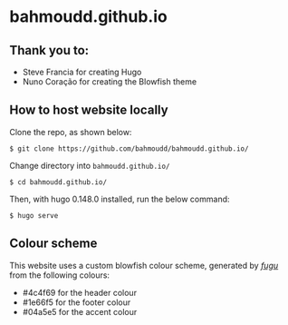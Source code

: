 # bahmoudd.github.io

## Thank you to:

* Steve Francia for creating Hugo
* Nuno Coração for creating the Blowfish theme

## How to host website locally

Clone the repo, as shown below:
```
$ git clone https://github.com/bahmoudd/bahmoudd.github.io/
```

Change directory into `bahmoudd.github.io/`
```
$ cd bahmoudd.github.io/
```

Then, with hugo 0.148.0 installed, run the below command:
```
$ hugo serve
```

## Colour scheme

This website uses a custom blowfish colour scheme, generated by [_fugu_](https://github.com/nunocoracao/fugu) from the following colours:
* #4c4f69 for the header colour 
* #1e66f5 for the footer colour
* #04a5e5 for the accent colour
